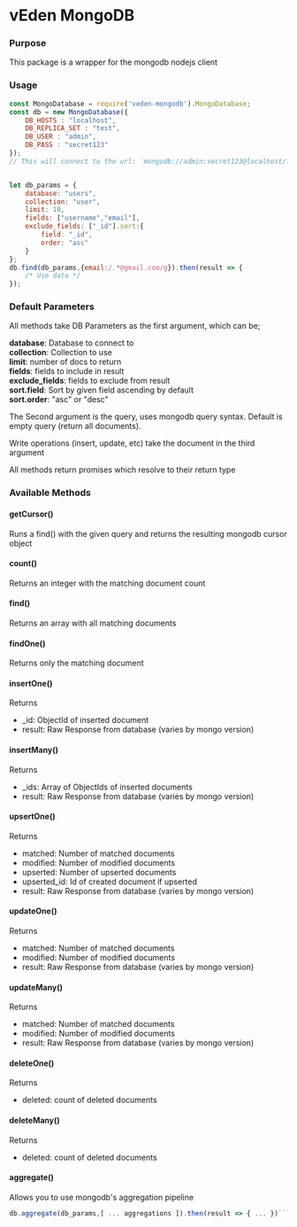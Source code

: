 # vEden MongoDB

### Purpose

This package is a wrapper for the mongodb nodejs client

### Usage

```javascript
const MongoDatabase = require('veden-mongodb').MongoDatabase;
const db = new MongoDatabase({
	DB_HOSTS : "localhost",
	DB_REPLICA_SET : "test",
	DB_USER : "admin",
	DB_PASS : "secret123"
});
// This will connect to the url: `mongodb://admin:secret123@localhost/?replicaSet=test`


let db_params = {
	database: "users",
	collection: "user",
	limit: 10,
	fields: ["username","email"],
	exclude_fields: ["_id"].sort:{
		field: "_id",
		order: "asc"
	}
};
db.find(db_params,{email:/.*@gmail.com/g}).then(result => {
	/* Use data */
});
```

### Default Parameters
All methods take DB Parameters as the first argument, which can be;

**database**: Database to connect to  
**collection**: Collection to use  
**limit**: number of docs to return  
**fields**: fields to include in result  
**exclude_fields**: fields to exclude from result  
**sort.field**: Sort by given field ascending by default  
**sort.order**: "asc" or "desc"

The Second argument is the query, uses mongodb query syntax. Default is empty query (return all documents).

Write operations (insert, update, etc) take the document in the third argument

All methods return promises which resolve to their return type

### Available Methods

#### getCursor()
Runs a find() with the given query and returns the resulting mongodb cursor object

#### count()

Returns an integer with the matching document count

#### find()

Returns an array with all matching documents

#### findOne()

Returns only the matching document

#### insertOne()

Returns
- \_id: ObjectId of inserted document
- result: Raw Response from database (varies by mongo version)

#### insertMany()
Returns
- \_ids: Array of ObjectIds of inserted documents
- result: Raw Response from database (varies by mongo version)

#### upsertOne()

Returns
- matched: Number of matched documents
- modified: Number of modified documents
- upserted: Number of upserted documents
- upserted_id: Id of created document if upserted
- result: Raw Response from database (varies by mongo version)

#### updateOne()

Returns
- matched: Number of matched documents
- modified: Number of modified documents
- result: Raw Response from database (varies by mongo version)


#### updateMany()

Returns
- matched: Number of matched documents
- modified: Number of modified documents
- result: Raw Response from database (varies by mongo version)

#### deleteOne()
Returns
- deleted: count of deleted documents

#### deleteMany()
Returns
- deleted: count of deleted documents

#### aggregate()

Allows you to use mongodb's aggregation pipeline

```javascript
db.aggregate(db_params,[ ... aggregations ]).then(result => { ... })```
